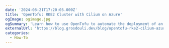 ```yaml
---
date: '2024-08-21T17:20:05.000Z'
title: 'OpenTofu: RKE2 Cluster with Cilium on Azure'
ogImage: ogimage.jpg
ogSummary: 'Learn how to use OpenTofu to automate the deployment of an RKE2 cluster powered Cilium on Azure Cloud'
externalUrl: 'https://blog.grosdouli.dev/blog/opentofu-rke2-cilium-azure'
categories:
  - How-To
---
```

